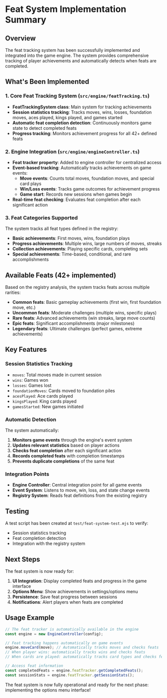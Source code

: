 # Feat System Implementation Summary

## Overview
The feat tracking system has been successfully implemented and integrated into the game engine. The system provides comprehensive tracking of player achievements and automatically detects when feats are completed.

## What's Been Implemented

### 1. Core Feat Tracking System (`src/engine/featTracking.ts`)
- **FeatTrackingSystem class**: Main system for tracking achievements
- **Session statistics tracking**: Tracks moves, wins, losses, foundation moves, aces played, kings played, and games started
- **Automatic feat completion detection**: Continuously monitors game state to detect completed feats
- **Progress tracking**: Monitors achievement progress for all 42+ defined feats

### 2. Engine Integration (`src/engine/engineController.ts`)
- **Feat tracker property**: Added to engine controller for centralized access
- **Event-based tracking**: Automatically tracks achievements on game events:
  - **Move events**: Counts total moves, foundation moves, and special card plays
  - **Win/Loss events**: Tracks game outcomes for achievement progress
  - **Game start**: Records new sessions when games begin
- **Real-time feat checking**: Evaluates feat completion after each significant action

### 3. Feat Categories Supported
The system tracks all feat types defined in the registry:
- **Basic achievements**: First moves, wins, foundation plays
- **Progress achievements**: Multiple wins, large numbers of moves, streaks
- **Collection achievements**: Playing specific cards, completing sets
- **Special achievements**: Time-based, conditional, and rare accomplishments

## Available Feats (42+ implemented)
Based on the registry analysis, the system tracks feats across multiple rarities:
- **Common feats**: Basic gameplay achievements (first win, first foundation move, etc.)
- **Uncommon feats**: Moderate challenges (multiple wins, specific plays)
- **Rare feats**: Advanced achievements (win streaks, large move counts)
- **Epic feats**: Significant accomplishments (major milestones)
- **Legendary feats**: Ultimate challenges (perfect games, extreme achievements)

## Key Features

### Session Statistics Tracking
- `moves`: Total moves made in current session
- `wins`: Games won
- `losses`: Games lost  
- `foundationMoves`: Cards moved to foundation piles
- `acesPlayed`: Ace cards played
- `kingsPlayed`: King cards played
- `gamesStarted`: New games initiated

### Automatic Detection
The system automatically:
1. **Monitors game events** through the engine's event system
2. **Updates relevant statistics** based on player actions
3. **Checks feat completion** after each significant action
4. **Records completed feats** with completion timestamps
5. **Prevents duplicate completions** of the same feat

### Integration Points
- **Engine Controller**: Central integration point for all game events
- **Event System**: Listens to move, win, loss, and state change events
- **Registry System**: Reads feat definitions from the existing registry

## Testing
A test script has been created at `test/feat-system-test.mjs` to verify:
- Session statistics tracking
- Feat completion detection
- Integration with the registry system

## Next Steps
The feat system is now ready for:
1. **UI Integration**: Display completed feats and progress in the game interface
2. **Options Menu**: Show achievements in settings/options menu
3. **Persistence**: Save feat progress between sessions
4. **Notifications**: Alert players when feats are completed

## Usage Example
```typescript
// The feat tracker is automatically available in the engine
const engine = new EngineController(config);

// Feat tracking happens automatically on game events
engine.moveCard(move); // Automatically tracks moves and checks feats
// When player wins: automatically tracks wins and checks feats
// When cards are played: automatically tracks card types and checks feats

// Access feat information
const completedFeats = engine.featTracker.getCompletedFeats();
const sessionStats = engine.featTracker.getSessionStats();
```

The feat system is now fully operational and ready for the next phase: implementing the options menu interface!